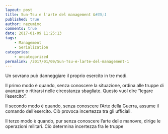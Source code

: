 ```yaml
---
layout: post
title: Sun-Tsu e l'arte del management &#35;1
published: true
author: nezumimc
comments: true
date: 2017-01-09 11:25:13
tags:
    - Management
    - Serialization
categories:
    - uncategorized
permalink: /2017/01/09/Sun-Tsu-e-larte-del-management-1
---
```


Un sovrano può danneggiare il proprio esercito in tre modi.

Il primo modo è quando, senza conoscere la situazione, ordina alle truppe di avanzare o ritirarsi nelle circostanza sbagliate. Questo vuol dire “legare l’esercito”.

Il secondo modo è quando, senza conoscere l’Arte della Guerra, assume il comando dell’esercito. Ciò provoca incertezza tra gli ufficiali.

Il terzo modo è quando, pur senza conoscere l’arte delle manovre, dirige le operazioni militari. Ciò determina incertezza fra le truppe